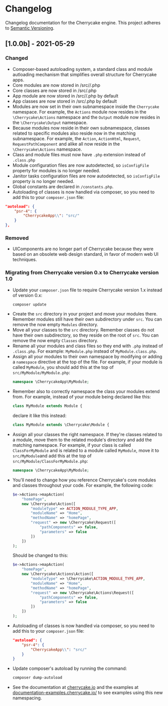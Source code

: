 # Changelog
Changelog documentation for the Cherrycake engine. This project adheres to [Semantic Versioning](https://semver.org/spec/v2.0.0.html).

## [1.0.0b] - 2021-05-29
### Changed
- Composer-based autoloading system, a standard class and module autloading mechanism that simplifies overall structure for Cherrycake apps.
- Core modules are now stored in <Engine dir>/src/<Module name>/<Module name>.php
- Core classes are now stored in <Engine dir>/src/<Class name>.php
- App module are now stored in <App dir>/src/<Module name>/<Module name>.php by default
- App classes are now stored in <App dir>/src/<Class name>.php by default
- Modules are now set in their own subnamespace inside the `Cherrycake` namespace. For example, the `Actions` module now resides in the `\Cherrycake\Actions` namespace and the `Output` module now resides in the `\Cherrycake\Output` namespace.
- Because modules now reside in their own subnamespace, classes related to specific modules also reside now in the matching subnamespace. For example, the `Action`, `ActionHtml`, `Request`, `RequestPathComponent` and alike all now reside in the `\Cherrycake\Actions` namespace.
- Class and module files must now have `.php` extension instead of `.class.php`
- Module configuration files are now autodetected, so `isConfigFile` property for modules is no longer needed.
- Janitor tasks configuration files are now autodetected, so `isConfigFile` property is no longer needed.
- Global constants are declared in `/constants.php`.
- Autoloading of classes is now handled via composer, so you need to add this to your `composer.json` file:
```json
"autoload": {
	"psr-4": {
		"CherrycakeApp\\": "src/"
	}
},
```
### Removed
- UIComponents are no longer part of Cherrycake because they were based on an obsolete web design standard, in favor of modern web UI techniques.

### Migrating from Cherrycake version 0.x to Cherrycake version 1.0
- Update your `composer.json` file to require Cherrycake version 1.x instead of version 0.x:
	```bash
	composer update
	```
- Create the `src` directory in your project and move your modules there. Remember modules still have their own subdirectory under `src`. You can remove the now empty `Modules` directory.
- Move all your classes to the `src` directory. Remember classes do not have their own subdirectory, so they reside on the root of `src`. You can remove the now empty `Classes` directory.
- Rename all your modules and class files so they end with `.php` instead of `.class.php`. For example: `MyModule.php` instead of `MyModule.class.php`.
- Assign all your modules to their own namespace by modifying or adding a `namespace` directive at the top of the file. For example, if your module is called `MyModule`, you should add this at the top of `src/MyModule/MyModule.php`:
	```php
	namespace \CherrycakeApp\MyModule;
	```
- Remember also to correctly namespace the class your modules extend from. For example, instead of your module being declared like this:
	```php
	class MyModule extends Module {
	```
	declare it like this instead:
	```php
	class MyModule extends \Cherrycake\Module {
	```
- Assign all your classes the right namespace. If they're classes related to a module, move them to the related module's directory and add the matching namespace. For example, if your class is called `ClassForMyModule` and is related to a module called `MyModule`, move it to `src/MyModule`and add this at the top of `src/MyModule/ClassForMyModule.php`:
	```php
	namespace \CherrycakeApp\MyModule;
	```
- You'll need to change how you reference Cherrycake's core modules and classes throughout your code. For example, the following code:
	```php
	$e->Actions->mapAction(
		"homePage",
		new \Cherrycake\Action([
			"moduleType" => ACTION_MODULE_TYPE_APP,
			"moduleName" => "Home",
			"methodName" => "homePage",
			"request" => new \Cherrycake\Request([
				"pathComponents" => false,
				"parameters" => false
			])
		])
	);
	```
	Should be changed to this:
	```php
	$e->Actions->mapAction(
		"homePage",
		new \Cherrycake\Actions\Action([
			"moduleType" => \Cherrycake\ACTION_MODULE_TYPE_APP,
			"moduleName" => "Home",
			"methodName" => "homePage",
			"request" => new \Cherrycake\Actions\Request([
				"pathComponents" => false,
				"parameters" => false
			])
		])
	);
	```
- Autoloading of classes is now handled via composer, so you need to add this to your `composer.json` file:
	```json
	"autoload": {
		"psr-4": {
			"CherrycakeApp\\": "src/"
		}
	}
	```
- Update composer's autoload by running the command:
	```bash
	composer dump-autoload
	```
- See the documentation at [cherrycake.io](https://cherrycake.io) and the examples at [documentation-examples.cherrycake.io/](https://documentation-examples.cherrycake.io/) to see examples using this new namespacing.
